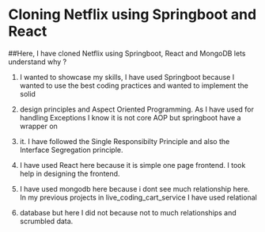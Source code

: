 # Cloning Netflix using Springboot and React 

##Here, I have cloned Netflix using Springboot, React and MongoDB lets understand why ?

1. I wanted to showcase my skills, I have used Springboot because I wanted to use the best coding practices and wanted to implement the solid 
2. design principles and Aspect Oriented Programming. As I have used for handling Exceptions I know it is not core AOP but springboot have a wrapper on
3. it. I have followed the Single Responsibilty Principle and also the Interface Segregation principle.

2. I have used React here because it is simple one page frontend. I took help in designing the frontend.

3. I have used mongodb here because i dont see much relationship here. In my previous projects in live_coding_cart_service I have used relational
4. database but here I did not because not to much relationships and scrumbled data.


